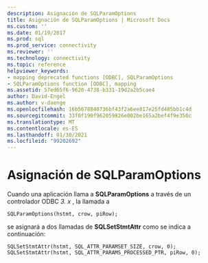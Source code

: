 ```yaml
---
description: Asignación de SQLParamOptions
title: Asignación de SQLParamOptions | Microsoft Docs
ms.custom: ''
ms.date: 01/19/2017
ms.prod: sql
ms.prod_service: connectivity
ms.reviewer: ''
ms.technology: connectivity
ms.topic: reference
helpviewer_keywords:
- mapping deprecated functions [ODBC], SQLParamOptions
- SQLParamOptions function [ODBC], mapping
ms.assetid: 57ed65f6-9620-4738-b331-19d2a2b5cae4
author: David-Engel
ms.author: v-daenge
ms.openlocfilehash: 16b5678840736bf43f2a6ee817e25fd485bb1c4d
ms.sourcegitcommit: 33f0f190f962059826e002be165a2bef4f9e350c
ms.translationtype: MT
ms.contentlocale: es-ES
ms.lasthandoff: 01/30/2021
ms.locfileid: "99202692"
---
```

# <a name="sqlparamoptions-mapping"></a>Asignación de SQLParamOptions
Cuando una aplicación llama a **SQLParamOptions** a través de un controlador ODBC *3. x* , la llamada a  
  
```  
SQLParamOptions(hstmt, crow, piRow);  
```  
  
 se asignará a dos llamadas de **SQLSetStmtAttr** como se indica a continuación:  
  
```  
SQLSetStmtAttr(hstmt, SQL_ATTR_PARAMSET_SIZE, crow, 0);  
SQLSetStmtAttr(hstmt, SQL_ATTR_PARAMS_PROCESSED_PTR, piRow, 0);  
```
